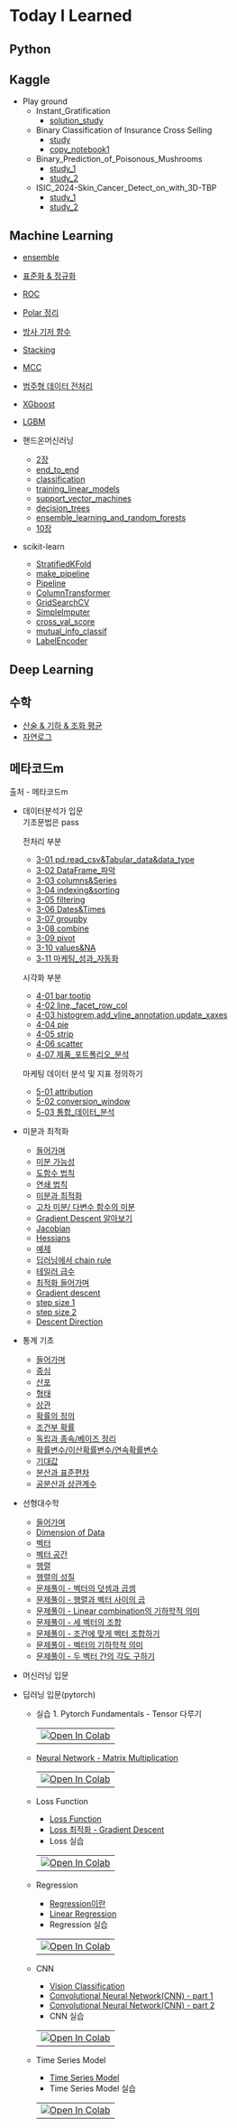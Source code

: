 # Today I Learned

## Python

## Kaggle
* Play ground
  * Instant_Gratification
    * [solution_study](Kaggle/Instant_Gratification/solution_study.ipynb)
  * Binary Classification of Insurance Cross Selling
    * [study](Kaggle/Insurance_Cross_Selling/study.ipynb)
    * [copy_notebook1](Kaggle/Insurance_Cross_Selling/ps4e7_blender_of_generalization.ipynb)
  * Binary_Prediction_of_Poisonous_Mushrooms
    * [study_1](Kaggle/Binary_Prediction_of_Poisonous_Mushrooms/beginner-s-first-step.ipynb)
    * [study_2](Kaggle/Binary_Prediction_of_Poisonous_Mushrooms/beginner-s-first-step-2.ipynb)
  * ISIC_2024-Skin_Cancer_Detect_on_with_3D-TBP
    * [study_1](Kaggle/ISIC_2024-Skin_Cancer_Detect_on_with_3D-TBP/beginner.ipynb)
    * [study_2](https://drive.google.com/file/d/18wHSJqfKQ7a0TMTFnBpfFqg4DE3HrSYp/view?usp=sharing)
  
## Machine Learning
* [ensemble](Machine_Learning/ensemble/ensemble.md)
* [표준화 & 정규화](Machine_Learning/normal_standard/normal_standard.md)
* [ROC](Machine_Learning/ROC/ROC.md)
* [Polar 정리](Machine_Learning/Polar/Polar.md)
* [방사 기저 함수](Machine_Learning/RBF/RBF.md)
* [Stacking](Machine_Learning/Stacking/Stacking.md)
* [MCC](Machine_Learning/MCC/MCC.md)
* [범주형 데이터 전처리](Machine_Learning/Encoding/categorical.md)
* [XGboost](Machine_Learning/XGboost/XGboost.md)
* [LGBM](Machine_Learning/LGBM/LGBM.md)
  
* 핸드온머신러닝
    * [2장](Machine_Learning/HandsOn/2page.md)
    * [end_to_end](Machine_Learning/HandsOn/02_end_to_end.ipynb)
    * [classification](Machine_Learning/HandsOn/03_classification.ipynb)
    * [training_linear_models](Machine_Learning/HandsOn/04_training_linear_models.ipynb)
    * [support_vector_machines](Machine_Learning/HandsOn/05_support_vector_machines.ipynb)
    * [decision_trees](https://colab.research.google.com/drive/1wvMs2V3FnUyAhEAC3kCyaeUQ9hFPexVu?usp=sharing)
    * [ensemble_learning_and_random_forests](https://colab.research.google.com/drive/1O3RT4WM4Eg-TJJk9yfAwrwFMVoKBxyno?usp=sharing)
    * [10장](Machine_Learning/HandsOn/10page.md)
  
* scikit-learn
    * [StratifiedKFold](scikit-learn/StratifiedKFold.md)
    * [make_pipeline](scikit-learn/make_pipeline.md)
    * [Pipeline](scikit-learn/Pipeline.md)
    * [ColumnTransformer](scikit-learn/ColumnTransformer.md)
    * [GridSearchCV](scikit-learn/GridSearchCV.md)
    * [SimpleImputer](scikit-learn/SimpleImputer.md)
    * [cross_val_score](scikit-learn/cross_validate_score.md)
    * [mutual_info_classif](scikit-learn/mutual_info_classif.md)
    * [LabelEncoder](scikit-learn/LabelEncoder.md)

## Deep Learning

## 수학
* [산술 & 기하 & 조화 평균](math/mean.md)
* [자연로그](math/natural_logarithm.md)

## 메타코드m
출처 - 메타코드m
  * 데이터분석가 입문
    <br>
    기초문법은 pass
    
    전처리 부분
    * [3-01 pd.read_csv&Tabular_data&data_type](metacode/data_analyze/3-01_pd.read_csv&Tabular_data&data_type.ipynb)
    * [3-02 DataFrame_파악](metacode/data_analyze/3-02_DataFrame_파악.ipynb)
    * [3-03 columns&Series](metacode/data_analyze/3-03_columns&Series.ipynb)
    * [3-04 indexing&sorting](metacode/data_analyze/3_04_indexing&sorting.ipynb)
    * [3-05 filtering](metacode/data_analyze/3_05_filtering.ipynb)
    * [3-06 Dates&Times](metacode/data_analyze/3_06_Dates&Times.ipynb)
    * [3-07 groupby](metacode/data_analyze/3_07_groupby.ipynb)
    * [3-08 combine](metacode/data_analyze/3_08_combine.ipynb)
    * [3-09 pivot](metacode/data_analyze/3_09_pivot.ipynb)
    * [3-10 values&NA](metacode/data_analyze/3_10_values&NA.ipynb)
    * [3-11 마케팅_성과_자동화](metacode/data_analyze/3_99_마케팅_성과_자동화.ipynb)

    시각화 부분
    * [4-01 bar,tootip](metacode/data_analyze/4_01_bar,tootip.ipynb)
    * [4-02 line,_facet_row_col](metacode/data_analyze/4_02_line,_facet_row_col.ipynb)
    * [4-03 histogrem,add_vline_annotation,update_xaxes](metacode/data_analyze/4_03_histogrem,add_vline_annotation,update_xaxes.ipynb)
    * [4-04 pie](metacode/data_analyze/4_04_pie.ipynb)
    * [4-05 strip](metacode/data_analyze/4_05_strip.ipynb)
    * [4-06 scatter](metacode/data_analyze/4_06_scatter.ipynb)
    * [4-07 제품_포트폴리오_분석](metacode/data_analyze/4_99_제품_포트폴리오_분석.ipynb)
  
    마케팅 데이터 분석 및 지표 정의하기
    * [5-01 attribution](metacode/data_analyze/5_01_attribution.ipynb)
    * [5-02 conversion_window](metacode/data_analyze/5_02_conversion_window.ipynb)
    * [5-03 통합_데이터_분석](metacode/data_analyze/5_99_통합_데이터_분석과_마케팅_전략__EDA에서_광고_최적화까지.ipynb)

  * 미분과 최적화
    * [들어가며](metacode/differentiation/intro.md)
    * [미분 가능성](metacode/differentiation/differentiation_2.md)
    * [도함수 법칙](metacode/differentiation/differentiation_3.md)
    * [연쇄 법칙](metacode/differentiation/differentiation_4.md)
    * [미분과 최적화](metacode/differentiation/differentiation_5.md)
    * [고차 미분/ 다변수 함수의 미분](metacode/differentiation/differentiation_6.md)
    * [Gradient Descent 알아보기](metacode/differentiation/differentiation_7.md)
    * [Jacobian](metacode/differentiation/differentiation_8.md)
    * [Hessians](metacode/differentiation/differentiation_9.md)
    * [예제](metacode/differentiation/differentiation_10.md)
    * [딥러닝에서 chain rule](metacode/differentiation/differentiation_11.md)
    * [테일러 급수](metacode/differentiation/differentiation_12.md)
    * [최적화 들어가며](metacode/differentiation/differentiation_13.md)
    * [Gradient descent](metacode/differentiation/differentiation_14.md)
    * [step size 1](metacode/differentiation/differentiation_15.md)
    * [step size 2](metacode/differentiation/differentiation_16.md)
    * [Descent Direction](metacode/differentiation/differentiation_17.md)
  
  * 통계 기초
    * [들어가며](metacode/statistics/intro.md)
    * [중심](metacode/statistics/statics_1.md)
    * [산포](metacode/statistics/statics_2.md)
    * [형태](metacode/statistics/statics_3.md)
    * [상관](metacode/statistics/statics_4.md)
    * [확률의 정의](https://www.notion.so/89398275a2b540c0a8654c01f234d770?pvs=4)
    * [조건부 확률](https://www.notion.so/3847437bf39b4414a696fec66780c1e7?pvs=4)
    * [독립과 종속/베이즈 정리](https://www.notion.so/5076b3f349d2483a9a5951467226ba29?pvs=4)
    * [확률변수/이산확률변수/연속확률변수](https://www.notion.so/541a01bdc9dd4ef7b23e17036e6cf392?pvs=4)
    * [기대값](https://www.notion.so/e7cbf19c180b49f18a49cf7c02fff762?pvs=4)
    * [분산과 표준편차](https://www.notion.so/9343855725a54b84bf059aabc7c322f8?pvs=4)
    * [공분산과 상관계수](https://www.notion.so/7e4df82d33ea48c290ebe36c11ddd0fa?pvs=4)

  * 선형대수학
    * [들어가며](metacode/linear_algebra/intro.md)
    * [Dimension of Data](metacode/linear_algebra/algebra.md)
    * [벡터](metacode/linear_algebra/algebra_2.md)
    * [벡터 공간](metacode/linear_algebra/algebra_3.md)
    * [행렬](https://www.notion.so/ea7ed6a60eca4945aa1fb94bde05e34c?pvs=4)
    * [행렬의 성질](https://www.notion.so/409deb710bdd4448a440f21d52dad403?pvs=4)
    * [문제풀이 - 벡터의 덧셈과 곱셈](https://www.notion.so/2510a726af014eed9c8bcb486b3775ba?pvs=4)
    * [문제풀이 - 행렬과 벡터 사이의 곱](https://www.notion.so/c0aea3cf804747218b51f2da06fba521?pvs=4)
    * [문제풀이 - Linear combination의 기하학적 의미](https://www.notion.so/Linear-combination-11c11ddc85384fcc89f2e120862ed942?pvs=4)
    * [문제풀이 - 세 벡터의 조합](https://www.notion.so/9a6ea0bbef2443fba96bf2994a04e262?pvs=4)
    * [문제풀이 - 조건에 맞게 벡터 조합하기](https://www.notion.so/fd697c1da66247d1be91b1d778ab3b52?pvs=4)
    * [문제풀이 - 벡터의 기하학적 의미](https://www.notion.so/a0736206b5494de6aea08a7f50ba906c?pvs=4)
    * [문제풀이 - 두 벡터 간의 각도 구하기](https://www.notion.so/90dc6777ab454a7c9fd8b8a1c9a5ed01?pvs=4)


  * 머신러닝 입문

  * 딥러닝 입문(pytorch)
    * 실습 1. Pytorch Fundamentals  - Tensor 다루기  
      <table>
        <td>
          <a href="https://colab.research.google.com/drive/148X9RXHy7wE4miGQTZYgB6F1zfgqOpXg#scrollTo=gtziUGnhjER0" target="_parent"><img src="https://colab.research.google.com/assets/colab-badge.svg" alt="Open In Colab"/></a>
        </td>
      </table>
    * [Neural Network - Matrix Multiplication](metacode\deep_learning\Neural_Network_3.md)
      <table>
        <td>
          <a href="https://colab.research.google.com/drive/1xXve14QL__6ECjuqQ9DPh8DSHZ4zD47G" target="_parent"><img src="https://colab.research.google.com/assets/colab-badge.svg" alt="Open In Colab"/></a>
        </td>
      </table>
    * Loss Function
      * [Loss Function](metacode\deep_learning\Neural_Network_4.md)
      * [Loss 최적화 - Gradient Descent](metacode\deep_learning\Neural_Network_5.md)
      * Loss 실습
      <table>
        <td>
          <a href="https://drive.google.com/file/d/1xXve14QL__6ECjuqQ9DPh8DSHZ4zD47G/view?usp=sharing" target="_parent"><img src="https://colab.research.google.com/assets/colab-badge.svg" alt="Open In Colab"/></a>
        </td>
      </table>
    * Regression
      * [Regression이란](metacode\deep_learning\Neural_Network_6.md)
      * [Linear Regression](metacode\deep_learning\Neural_Network_7.md)
      * Regression 실습
      <table>
        <td>
          <a href="https://drive.google.com/file/d/1_1W1Vdwc9Wb-nESMXI_upgef9-ywojeD/view?usp=sharing" target="_parent"><img src="https://colab.research.google.com/assets/colab-badge.svg" alt="Open In Colab"/></a>
        </td>
      </table>
    
    * CNN 
      * [Vision Classification](https://www.notion.so/Vision-Classification-ff5cd85b61db4aa9b23d4968fad7f664?pvs=4)
      * [Convolutional Neural Network(CNN) - part 1](https://www.notion.so/Convolutional-Neural-Network-CNN-part-1-06b84bd13eb44d18bf7b2520eca46bce?pvs=4)
      * [Convolutional Neural Network(CNN) - part 2](https://www.notion.so/Convolutional-Neural-Network-CNN-part-2-129dbdbc98384b8bb5fa8907c355f007?pvs=4)
      * CNN 실습
      <table>
        <td>
          <a href="https://drive.google.com/file/d/1NquOYHK9M9ENuW7XkYwJWwGI9u3oZt5C/view?usp=sharing" target="_parent"><img src="https://colab.research.google.com/assets/colab-badge.svg" alt="Open In Colab"/></a>
        </td>
      </table>

    * Time Series Model 
      * [Time Series Model](https://www.notion.so/Time-Series-Model-7d0cf11fad20419f960b7d8472b8e71d?pvs=4)
      * Time Series Model 실습
      <table>
        <td>
          <a href="https://drive.google.com/file/d/19LMw1AGpx23T7woec4-LTlhNxG3XCAXb/view?usp=sharing" target="_parent"><img src="https://colab.research.google.com/assets/colab-badge.svg" alt="Open In Colab"/></a>
        </td>
      </table>
